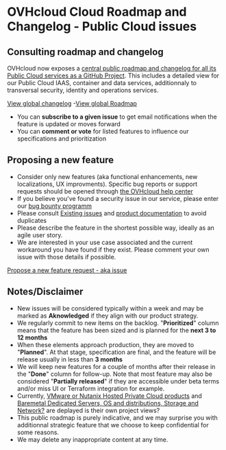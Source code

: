 # OVHcloud Cloud Roadmap and Changelog - Public Cloud issues

## Consulting roadmap and changelog
OVHcloud now exposes a [central public roadmap and changelog for all its Public Cloud services as a GitHub Project](https://github.com/orgs/ovh/projects/16).
This includes a detailed view for our Public Cloud IAAS, container and data services, additionnaly to transversal security, identity and operations services.

[View global changelog](https://github.com/orgs/ovh/projects/16/views/6) -[View global Roadmap](https://github.com/orgs/ovh/projects/16/views/1)

- You can **subscribe to a given issue** to get email notifications when the feature is updated or moves forward
- You can **comment or vote** for listed features to influence our specifications and prioritization

## Proposing a new feature
- Consider only new features (aka functional enhancements, new localizations, UX improvments). Specific bug reports or support requests should be opened through  [the OVHcloud help center](https://help.ovhcloud.com/en-ie/ "the OVHcloud help center")
- If you believe you've found a security issue in our service, please enter our [bug bounty programm ](https://yeswehack.com/programs/ovh#rules "bug bounty programm ")
- Please consult [Existing issues](https://github.com/ovh/public-cloud-roadmap/issues "Existing issues") and [product documentation](https://help.ovhcloud.com/csm/en-gb-documentation?id=kb_home "product documentation") to avoid duplicates
- Please describe the feature in the shortest possible way, ideally as an agile user story.
- We are interested in your use case associated and the current workaround you have found if they exist. Please comment your own issue with those details if possible.

[Propose a new feature request - aka issue](https://github.com/ovh/public-cloud-roadmap/issues/new/choose)


## Notes/Disclaimer
- New issues will be considered typically within a week and may be marked as **Aknowledged** if they align with our product strategy.
- We regularly commit to new items on the backlog. "**Prioritized**" column means that the feature has been sized and is planned for the **next 3 to 12 months**
- When these elements approach production, they are moved to "**Planned**". At that stage, specification are final, and the feature will be release usually in less than **3 months**
- We will keep new features for a couple of months after their release in the "**Done**" column for follow-up. Note that most feature may also be considered "**Partially released**" if they are accessible under beta terms and/or miss UI or Terraform integration for example.
- Currently, [VMware or Nutanix Hosted Private Cloud products](https://github.com/ovh/hosted-private-cloud-roadmap "OVHcloud VMware and Nutanix Hosted Private Cloud") and [Baremetal Dedicated Servers, OS and distributions, Storage and Network?](https://github.com/ovh/infrastructure-roadmap/projects?type=classic "OVHcloud Infrastructure : Baremetal servers, OSes, Storage, Network and Security") are deplayed is their own project views?
- This public roadmap is purely indicative, and we may surprise you with additionnal strategic feature that we choose to keep confidential for some reasons.
- We may delete any inappropriate content at any time.
